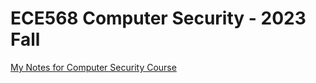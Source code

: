 # ECE568 Computer Security - 2023 Fall

[My Notes for Computer Security Course](https://xiaorui-huang.github.io/ece568_notes/)
